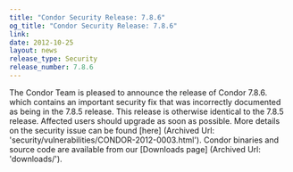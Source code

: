 ```yaml
---
title: "Condor Security Release: 7.8.6"
og_title: "Condor Security Release: 7.8.6"
link: 
date: 2012-10-25
layout: news
release_type: Security
release_number: 7.8.6
---
```


The Condor Team is pleased to announce the release of Condor 7.8.6. which contains an important security fix that was incorrectly documented as being in the 7.8.5 release.  This release is otherwise identical to the 7.8.5 release.  Affected users should upgrade as soon as possible.  More details on the security issue can be found [here] (Archived Url: 'security/vulnerabilities/CONDOR-2012-0003.html').  Condor binaries and source code are available from our [Downloads page] (Archived Url: 'downloads/'). 
